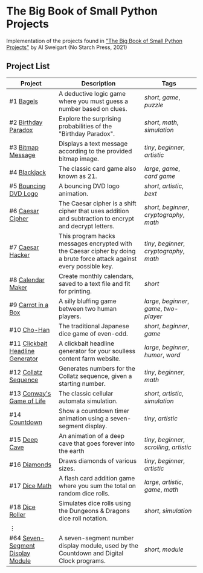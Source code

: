 # The Big Book of Small Python Projects
Implementation of the projects found in ["The Big Book of Small Python Projects"](https://inventwithpython.com/bigbookpython/) by Al Sweigart (No Starch Press, 2021)

## Project List

| Project | Description | Tags |
|--------|--------|--------|
| #1 [Bagels](/Projects/Project%20%2301%20Bagels) | A deductive logic game where you must guess a number based on clues. | _short_, _game_, _puzzle_ |
| #2 [Birthday Paradox](/Projects/Project%20%2302%20Birthday%20Paradox) | Explore the surprising probabilities of the "Birthday Paradox". | _short_, _math_, _simulation_ |
| #3 [Bitmap Message](/Projects/Project%20%2303%20Bitmap%20Message) | Displays a text message according to the provided bitmap image. | _tiny_, _beginner_, _artistic_ |
| #4 [Blackjack](/Projects/Project%20%2304%20Blackjack) | The classic card game also known as 21. | _large_, _game_, _card game_  | 
| #5 [Bouncing DVD Logo](/Projects/Project%20%2305%20Bouncing%20DVD%20Logo) | A bouncing DVD logo animation.  | _short_, _artistic_, _bext_ |
| #6 [Caesar Cipher](/Projects/Project%20%2306%20Caesar%20Cipher) | The Caesar cipher is a shift cipher that uses addition and subtraction to encrypt and decrypt letters. | _short_, _beginner_, _cryptography_, _math_ |
| #7 [Caesar Hacker](/Projects/Project%20%2307%20Caesar%20Hacker) | This program hacks messages encrypted with the Caesar cipher by doing a brute force attack against every possible key. | _tiny_, _beginner_, _cryptography_, _math_ |
| #8 [Calendar Maker](/Projects/Project%20%2308%20Calendar%20Maker) | Create monthly calendars, saved to a text file and fit for printing. | _short_ |
| #9 [Carrot in a Box](/Projects/Project%20%2309%20Carrot%20in%20a%20Box) | A silly bluffing game between two human players. | _large_, _beginner_, _game_, _two-player_ |
| #10 [Cho-Han](/Projects/Project%20%2310%20Cho-Han) | The traditional Japanese dice game of even-odd. | _short_, _beginner_, _game_ |
| #11 [Clickbait Headline Generator](/Projects/Project%20%2311%20Clickbait%20Headline%20Generator) | A clickbait headline generator for your soulless content farm website. | _large_, _beginner_, _humor_, _word_ |
| #12 [Collatz Sequence](/Projects/Project%20%2312%20Collatz%20Sequence)| Generates numbers for the Collatz sequence, given a starting number. | _tiny_, _beginner_, _math_ |
| #13 [Conway's Game of Life](/Projects/Project%20%2313%20Conway%27s%20Game%20of%20Life) | The classic cellular automata simulation. | _short_, _artistic_, _simulation_ |
| #14 [Countdown](/Projects/Project%20%2314%20Countdown) | Show a countdown timer animation using a seven-segment display. | _tiny_, _artistic_ |
| #15 [Deep Cave](/Projects/Project%20%2315%20Deep%20Cave) | An animation of a deep cave that goes forever into the earth | _tiny_, _beginner_, _scrolling_, _artistic_ |
| #16 [Diamonds](/Projects/Project%20%2316%20Diamonds) | Draws diamonds of various sizes. | _tiny_, _beginner_, _artistic_ |
| #17 [Dice Math](/Projects/Project%20%2317%20Dice%20Math) | A flash card addition game where you sum the total on random dice rolls. | _large_, _artistic_, _game_, _math_ |
| #18 [Dice Roller](/Projects/Project%20%2318%20Dice%20Roller) | Simulates dice rolls using the Dungeons & Dragons dice roll notation. | _short_, _simulation_ |
|⋮ | | |
| #64 [Seven-Segment Display Module](/Projects/Project%20%2364%20Seven-Segment%20Display%20Module) | A seven-segment number display module, used by the Countdown and Digital Clock programs. | _short_, _module_ |
